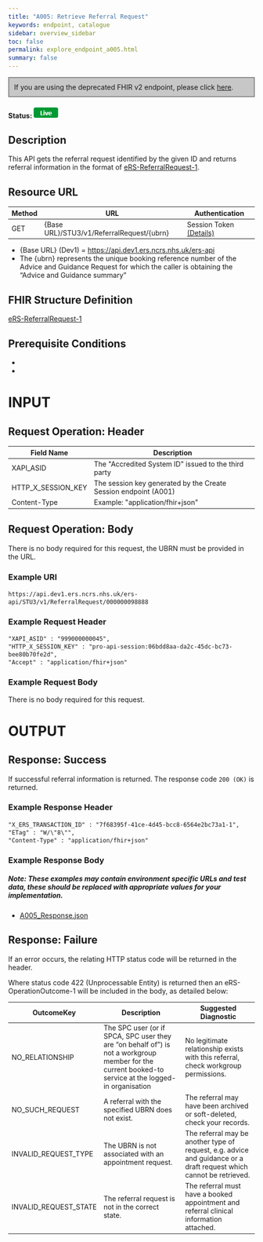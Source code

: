 ```yaml
---
title: "A005: Retrieve Referral Request"
keywords: endpoint, catalogue
sidebar: overview_sidebar
toc: false
permalink: explore_endpoint_a005.html
summary: false
---
```


<div style="border: 2px solid #888888; padding: 10px; background: #c7c7c7;">If you are using the deprecated FHIR v2 endpoint, please click <a href="explore_endpoint_a005_DSTU2.html">here</a>.</div>

#### Status: ![Live](images/icons/api_live.png)

## Description
This API gets the referral request identified by the given ID and returns referral information in the format of [eRS-ReferralRequest-1](https://fhir.nhs.uk/STU3/StructureDefinition/eRS-ReferralRequest-1).

## Resource URL

| Method       | URL | Authentication |
| -------------| --- | ---------------- |
| GET | {Base URL}/STU3/v1/ReferralRequest/{ubrn} | Session Token [(Details)](develop_business_flow_bf001.html) |

- {Base URL} (Dev1) = https://api.dev1.ers.ncrs.nhs.uk/ers-api  
- The {ubrn} represents the unique booking reference number of the Advice and Guidance Request for which the caller is obtaining the “Advice and Guidance summary”


## FHIR Structure Definition
[eRS-ReferralRequest-1](https://fhir.nhs.uk/STU3/StructureDefinition/eRS-ReferralRequest-1)

## Prerequisite Conditions
-
-

# INPUT

## Request Operation: Header

| Field Name | Description |
| ---------- | ------------- |
| XAPI_ASID | The "Accredited System ID" issued to the third party |
| HTTP_X_SESSION_KEY | The session key generated by the Create Session endpoint (A001) |
| Content-Type | Example: "application/fhir+json" |

## Request Operation: Body
There is no body required for this request, the UBRN must be provided in the URL.


### Example URI
```http
https://api.dev1.ers.ncrs.nhs.uk/ers-api/STU3/v1/ReferralRequest/000000098888
```

### Example Request Header
``` http
"XAPI_ASID" : "999000000045",
"HTTP_X_SESSION_KEY" : "pro-api-session:06bdd8aa-da2c-45dc-bc73-bee80b70fe2d",
"Accept" : "application/fhir+json"
```

### Example Request Body
There is no body required for this request.

# OUTPUT
## Response: Success
If successful referral information is returned. The response code `200 (OK)` is returned.

### Example Response Header
```http
"X_ERS_TRANSACTION_ID" : "7f68395f-41ce-4d45-bcc8-6564e2bc73a1-1",
"ETag" : "W/\"8\"",
"Content-Type" : "application/fhir+json"
```

### Example Response Body
##### Note: These examples may contain environment specific URLs and test data, these should be replaced with appropriate values for your implementation.  

- [A005_Response.json](downloads/json/A005_Response.json)

## Response: Failure
If an error occurs, the relating HTTP status code will be returned in the header.  

Where status code 422 (Unprocessable Entity) is returned then an eRS-OperationOutcome-1 will be included in the body, as detailed below:

| OutcomeKey | Description | Suggested Diagnostic |
| ---------- | ----------- | -------------------- |
| NO_RELATIONSHIP | The SPC user (or if SPCA, SPC user they are “on behalf of”) is not a workgroup member for the current booked-to service at the logged-in organisation | No legitimate relationship exists with this referral, check workgroup permissions. |
| NO_SUCH_REQUEST | A referral with the specified UBRN does not exist. | The referral may have been archived or soft-deleted, check your records. |
| INVALID_REQUEST_TYPE | The UBRN is not associated with an appointment request.  | The referral may be another type of request, e.g. advice and guidance or a draft request which cannot be retrieved. |
| INVALID_REQUEST_STATE | The referral request is not in the correct state. | The referral must have a booked appointment and referral clinical information attached. |
